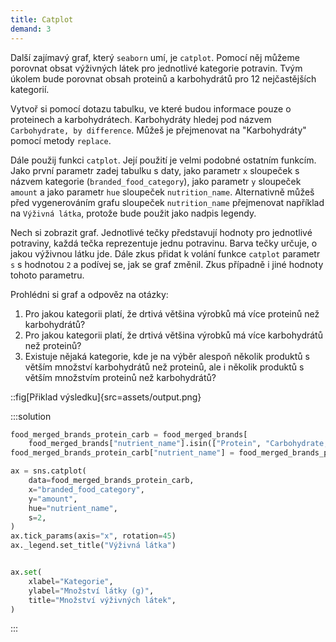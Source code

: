 ```yaml
---
title: Catplot
demand: 3
---
```


Další zajímavý graf, který `seaborn` umí, je `catplot`. Pomocí něj můžeme porovnat obsat výživných látek pro jednotlivé kategorie potravin. Tvým úkolem bude porovnat obsah proteinů a karbohydrátů pro 12 nejčastějších kategorií.

Vytvoř si pomocí dotazu tabulku, ve které budou informace pouze o proteinech a karbohydrátech. Karbohydráty hledej pod názvem `Carbohydrate, by difference`. Můžeš je přejmenovat na "Karbohydráty" pomocí metody `replace`.

Dále použij funkci `catplot`. Její použití je velmi podobné ostatním funkcím. Jako první parametr zadej tabulku s daty, jako parametr `x` sloupeček s názvem kategorie (`branded_food_category`), jako parametr `y` sloupeček `amount` a jako parametr `hue` sloupeček `nutrition_name`. Alternativně můžeš před vygenerováním grafu sloupeček `nutrition_name` přejmenovat například na `Výživná látka`, protože bude použit jako nadpis legendy.

Nech si zobrazit graf. Jednotlivé tečky představují hodnoty pro jednotlivé potraviny, každá tečka reprezentuje jednu potravinu. Barva tečky určuje, o jakou výživnou látku jde. Dále zkus přidat k volání funkce `catplot` parametr `s` s hodnotou `2` a podívej se, jak se graf změnil. Zkus případně i jiné hodnoty tohoto parametru.

Prohlédni si graf a odpověz na otázky:

1. Pro jakou kategorii platí, že drtivá většina výrobků má více proteinů než karbohydrátů?
1. Pro jakou kategorii platí, že drtivá většina výrobků má více karbohydrátů než proteinů?
1. Existuje nějaká kategorie, kde je na výběr alespoň několik produktů s větším množství karbohydrátů než proteinů, ale i několik produktů s větším množstvím proteinů než karbohydrátů?

::fig[Přiklad výsledku]{src=assets/output.png}


:::solution

```py
food_merged_brands_protein_carb = food_merged_brands[
    food_merged_brands["nutrient_name"].isin(["Protein", "Carbohydrate, by difference"])]
food_merged_brands_protein_carb["nutrient_name"] = food_merged_brands_protein_carb["nutrient_name"].replace("Carbohydrate, by difference", "Karbohydráty")

ax = sns.catplot(
    data=food_merged_brands_protein_carb,
    x="branded_food_category",
    y="amount",
    hue="nutrient_name",
    s=2,
)
ax.tick_params(axis="x", rotation=45)
ax._legend.set_title("Výživná látka")


ax.set(
    xlabel="Kategorie",
    ylabel="Množství látky (g)",
    title="Množství výživných látek",
)
```

:::
